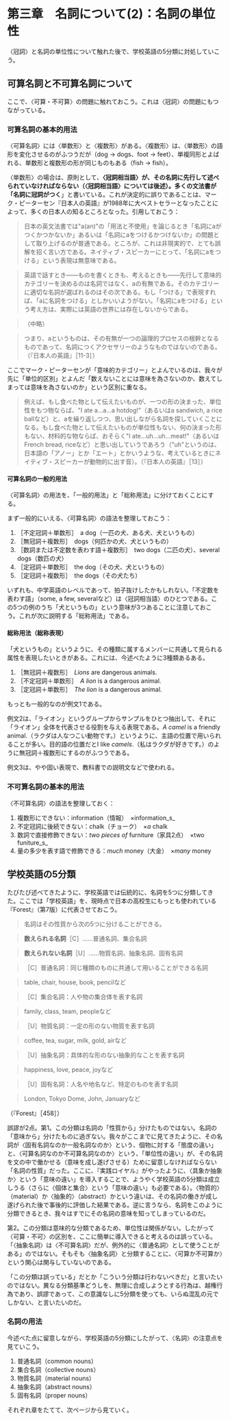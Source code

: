 # 第三章　名詞について(2)：名詞の単位性
〈冠詞〉と名詞の単位性について触れた後で、学校英語の5分類に対処していこう。

## 可算名詞と不可算名詞について
ここで、〈可算・不可算〉の問題に触れておこう。これは〈冠詞〉の問題にもつながっている。

### 可算名詞の基本的用法
〈可算名詞〉には〈単数形〉と〈複数形〉がある。〈複数形〉は、〈単数形〉の語形を変化させるのがふつうだが（dog → dogs、foot → feet）、単複同形とよばれる、単数形と複数形の形が同じものもある（fish → fish）。

〈単数形〉の場合は、原則として、**〈冠詞相当語〉**が、**その名詞に先行して述べられていなければならない**（〈冠詞相当語〉については後述）。多くの文法書が「名詞に**冠詞がつく**」と書いている。これが決定的に誤りであることは、マーク・ピーターセン『日本人の英語』が1988年に大ベストセラーとなったことによって、多くの日本人の知るところとなった。引用しておこう：

> 日本の英文法書では"a(an)"の「用法と不使用」を論じるとき「名詞にaがつくかつかないか」あるいは「名詞にaをつけるかつけないか」の問題として取り上げるのが普通である。ところが、これは非現実的で、とても誤解を招く言い方である。ネイティブ・スピーカーにとって、「名詞にaをつける」という表現は無意味である。

> 英語で話すとき――ものを書くときも、考えるときも――先行して意味的カテゴリーを決めるのは名詞ではなく、aの有無である。そのカテゴリーに適切な名詞が選ばれるのはその次である。もし「つける」で表現すれば、「aに名詞をつける」としかいいようがない。「名詞にaをつける」という考え方は、実際には英語の世界には存在しないからである。

> （中略）

> つまり、aというものは、その有無が一つの論理的プロセスの根幹となるものであって、名詞につくアクセサリーのようなものではないのである。（『日本人の英語』［11-3］）

ここでマーク・ピーターセンが「意味的カテゴリー」とよんでいるのは、我々が先に「単位的区別」とよんだ「数えないことには意味を為さないのか、数えてしまっては意味を為さないのか」という区別に重なる。

> 例えば、もし食べた物として伝えたいものが、一つの形の決まった、単位性をもつ物ならば、"I ate a...a...a hotdog!"（あるいはa sandwich, a rice ballなど）と、aを繰り返しつつ、思い出しながら名詞を探していくことになる。もし食べた物として伝えたいものが単位性もない、何の決まった形もない、材料的な物ならば、おそらく"I ate...uh...uh...meat!"（あるいはFrench bread, riceなど）と思い出していうであろう（"uh"というのは、日本語の「アノー」とか「エート」とかいうような、考えているときにネイティブ・スピーカーが動物的に出す音）。（『日本人の英語』［13］）

#### 可算名詞の一般的用法
〈可算名詞〉の用法を、「一般的用法」と「総称用法」に分けておくことにする。

まず一般的にいえる、〈可算名詞〉の語法を整理しておこう：

1. ［不定冠詞＋単数形］　a dog（一匹の犬、ある犬、犬というもの）
2. ［無冠詞＋複数形］　dogs（何匹かの犬、犬というもの）
3. ［数詞または不定数を表わす語＋複数形］　two dogs（二匹の犬）、several dogs（数匹の犬）
4. ［定冠詞＋単数形］　the dog（その犬、犬というもの）
5. ［定冠詞＋複数形］　the dogs（その犬たち）

いずれも、中学英語のレベルであって、拍子抜けしたかもしれない。「不定数を表わす語」（some, a few, severalなど）は〈冠詞相当語〉のひとつである。この5つの例のうち「犬というもの」という意味が3つあることに注意しておこう。これが次に説明する「総称用法」である。

#### 総称用法（総称表現）
「犬というもの」というように、その種類に属するメンバーに共通して見られる属性を表現したいときがある。これには、今述べたように3種類あるある。

1. ［無冠詞＋複数形］　_Lions_ are dangerous animals.
2. ［不定冠詞＋単数形］　_A lion_ is a dangerous animal.
3. ［定冠詞＋単数形］　_The lion_ is a dangerous animal.

もっとも一般的なのが例文1である。

例文2は、「ライオン」というグループからサンプルをひとつ抽出して、それに「ライオン」全体を代表させる役割を与える表現である。_A camel_ is a friendly animal.（ラクダは人なつこい動物です。）というように、主語の位置で用いられることが多い。目的語の位置だとI like _camels_.（私はラクダが好きです。）のように無冠詞＋複数形にするのがふつうである。

例文3は、やや固い表現で、教科書での説明文などで使われる。

### 不可算名詞の基本的用法
〈不可算名詞〉の語法を整理しておく：

1. 複数形にできない：information（情報）　×information_s_
2. 不定冠詞に後続できない：chalk（チョーク）　×_a_ chalk
3. 数詞で直接修飾できない：_two pieces of_ furniture（家具2点）　×two funiture_s_
4. 量の多少を表す語で修飾できる：_much_ money（大金）　×_many_ money

## 学校英語の5分類
たびたび述べてきたように、学校英語では伝統的に、名詞を5つに分類してきた。ここでは「学校英語」を、現時点で日本の高校生にもっとも使われている『Forest』（第7版）に代表させておこう。

> 名詞はその性質から次の5つに分けることができる。

> **数えられる名詞**［C］……普通名詞、集合名詞

> **数えられない名詞**［U］……物質名詞、抽象名詞、固有名詞

> ［C］普通名詞：同じ種類のものに共通して用いることができる名詞

> table, chair, house, book, pencilなど

> ［C］集合名詞：人や物の集合体を表す名詞

> family, class, team, peopleなど

> ［U］物質名詞：一定の形のない物質を表す名詞

> coffee, tea, sugar, milk, gold, airなど

> ［U］抽象名詞：具体的な形のない抽象的なことを表す名詞

> happiness, love, peace, joyなど

> ［U］固有名詞：人名や地名など、特定のものを表す名詞

> London, Tokyo Dome, John, Januaryなど

（『Forest』［458］）

誤謬が2点。第1。この分類は名詞の「性質から」分けたものではない。名詞の「意味から」分けたものに過ぎない。我々がここまでに見てきたように、その名詞が〈固有名詞なのか一般名詞なのか〉という、個物に対する「態度の違い」と、〈可算名詞なのか不可算名詞なのか〉という、「単位性の違い」が、その名詞を文の中で働かせる（意味を成し遂げさせる）ために留意しなければならない「名詞の性質」だった。ここに、『実践ロイヤル』がやったように、〈具象か抽象か〉という「意味の違い」を導入することで、ようやく学校英語の5分類は成立しうる（さらに〈個体と集合〉という「意味の違い」も必要である）。〈物質的〉（material）か〈抽象的〉（abstract）かという違いは、その名詞の働きが成し遂げられた後で事後的に評価した結果である。逆に言うなら、名詞をこのように分類できるとき、我々はすでにその名詞の意味を知ってしまっているのだ。

第2。この分類は意味的な分類であるため、単位性は関係がない。したがって〈可算・不可〉の区別を、ここに簡単に導入できると考えるのは誤っている。「〈抽象名詞〉は〈不可算名詞〉だが、例外的に〈普通名詞〉として使うことがある」のではない。そもそも〈抽象名詞〉と分類することに、〈可算か不可算か〉という関心は関与していないのである。

「この分類は誤っている」だとか「こういう分類は行わないべきだ」と言いたいのではない。異なる分類基準どうしを、無理に合成しようとする行為は、越権行為であり、誤謬であって、この意識なしに5分類を使っても、いらぬ混乱の元でしかない、と言いたいのだ。

### 名詞の用法
今述べた点に留意しながら、学校英語の5分類にしたがって、〈名詞〉の注意点を見ていこう。

1. 普通名詞（common nouns）
2. 集合名詞（collective nouns）
3. 物質名詞（material nouns）
4. 抽象名詞（abstract nouns）
5. 固有名詞（proper nouns）

それぞれ章をたてて、次ページから見ていく。